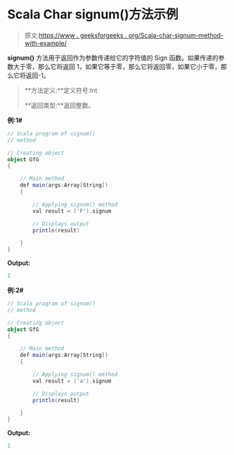 # Scala Char signum()方法示例

> 原文:[https://www . geeksforgeeks . org/Scala-char-signum-method-with-example/](https://www.geeksforgeeks.org/scala-char-signum-method-with-example/)

**signum()** 方法用于返回作为参数传递给它的字符值的 Sign 函数。如果传递的参数大于零，那么它将返回 1，如果它等于零，那么它将返回零，如果它小于零，那么它将返回-1。

> **方法定义:**定义符号:Int
> 
> **返回类型:**返回整数。

**例:1#**

```scala
// Scala program of signum()
// method

// Creating object
object GfG
{ 

    // Main method
    def main(args:Array[String])
    {

        // Applying signum() method 
        val result = ('F').signum

        // Displays output
        println(result)

    }
} 
```

**Output:**

```scala
1

```

**例:2#**

```scala
// Scala program of signum()
// method

// Creating object
object GfG
{ 

    // Main method
    def main(args:Array[String])
    {

        // Applying signum() method
        val result = ('a').signum

        // Displays output
        println(result)

    }
} 
```

**Output:**

```scala
1

```